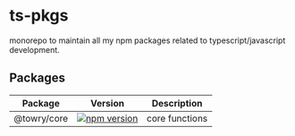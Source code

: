# ts-pkgs

monorepo to maintain all my npm packages related to typescript/javascript development.

## Packages

| Package     | Version                                                                                                  | Description    |
| ----------- | -------------------------------------------------------------------------------------------------------- | -------------- |
| @towry/core | [![npm version](https://badge.fury.io/js/%40towry%2Fcore.svg)](https://badge.fury.io/js/%40towry%2Fcore) | core functions |
